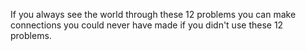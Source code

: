 If you always see the world through these 12 problems you can make connections you could never have made if you didn't use these 12 problems.